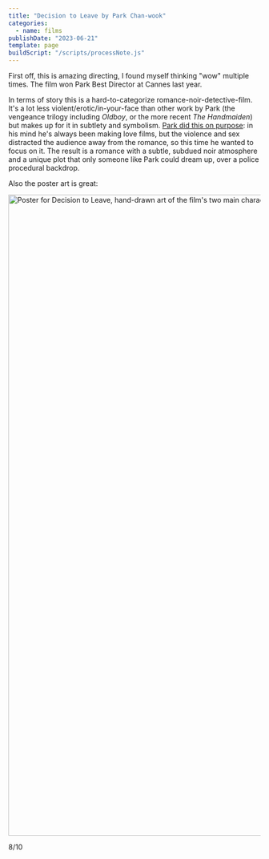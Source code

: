 ```yaml
---
title: "Decision to Leave by Park Chan-wook"
categories:
  - name: films
publishDate: "2023-06-21"
template: page
buildScript: "/scripts/processNote.js"
---
```


First off, this is amazing directing, I found myself thinking "wow" multiple times. The film won Park Best Director at Cannes last year.

In terms of story this is a hard-to-categorize romance-noir-detective-film. It's a lot less violent/erotic/in-your-face than other work by Park (the vengeance trilogy including _Oldboy_, or the more recent _The Handmaiden_) but makes up for it in subtlety and symbolism. [Park did this on purpose](https://www.indiewire.com/features/general/park-chan-wook-interview-decision-to-leave-1234771978/): in his mind he's always been making love films, but the violence and sex distracted the audience away from the romance, so this time he wanted to focus on it. The result is a romance with a subtle, subdued noir atmosphere and a unique plot that only someone like Park could dream up, over a police procedural backdrop.

Also the poster art is great:

<img width="1280" height="1920" style="aspect-ratio:1280/1920;height:auto;" alt="Poster for Decision to Leave, hand-drawn art of the film's two main characters, with mountains and the sea, in a circle on a white background." src="/static/images/20230621-decision-to-leave.webp" />

8/10
